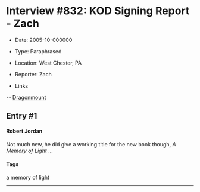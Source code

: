 # Interview #832: KOD Signing Report - Zach

- Date: 2005-10-000000

- Type: Paraphrased

- Location: West Chester, PA

- Reporter: Zach

- Links

-- [Dragonmount](http://web.archive.org/web/20051027033333/http://www.dragonmount.com/News/)


## Entry #1

#### Robert Jordan

Not much new, he did give a working title for the new book though,
*A Memory of Light*
...

#### Tags

a memory of light


---

